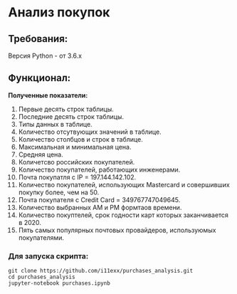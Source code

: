 # Анализ покупок

## Требования:
Версия Python - от 3.6.х

## Функционал:
**Полученные показатели:** 
1. Первые десять строк таблицы.
2. Последние десять строк таблицы.
3. Типы данных в таблице.
4. Количество отсутвующих значений в таблице.
5. Количество столбцов и строк в таблице.
6. Максимальная и минимальная цена.
7. Средняя цена.
8. Количетсво российских покупателей.
9. Количество покупателей, работающих инженерами.
10. Почта покупатля с IP = 197.144.142.102.
11. Количество покупателей, использующих Mastercard и совершивших покупку более, чем на 50.
12. Почта покупателя с Credit Card = 349767747049645.
13. Количество выбранных AM и PM формтаов времени.
14. Количество покуптелей, срок годности карт которых заканчивается в 2020.
15. Пять самых популярных почтовых провайдеров, используюмых покупателями.

### Для запуcка скрипта:
```
git clone https://github.com/i11exx/purchases_analysis.git
cd purchases_analysis
jupyter-notebook purchases.ipynb
```
